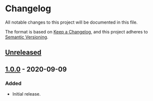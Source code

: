 # Changelog
All notable changes to this project will be documented in this file.

The format is based on [Keep a Changelog](https://keepachangelog.com/en/1.0.0/),
and this project adheres to [Semantic Versioning](https://semver.org/spec/v2.0.0.html).

## [Unreleased]

## [1.0.0] - 2020-09-09
### Added
- Initial release.


[Unreleased]: https://gitlab.com/headcode.space/memtool/-/tree/develop
[1.0.0]: https://gitlab.com/headcode.space/memtool/-/tags/v1.0.0
